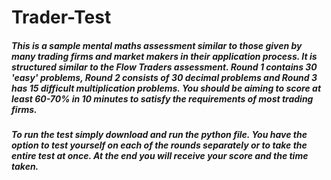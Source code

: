 # Trader-Test

##### This is a sample mental maths assessment similar to those given by many trading firms and market makers in their application process. It is structured similar to the Flow Traders assessment. Round 1 contains 30 'easy' problems, Round 2 consists of 30 decimal problems and Round 3 has 15 difficult multiplication problems. You should be aiming to score at least 60-70% in 10 minutes to satisfy the requirements of most trading firms.

##### To run the test simply download and run the python file. You have the option to test yourself on each of the rounds separately or to take the entire test at once. At the end you will receive your score and the time taken.
